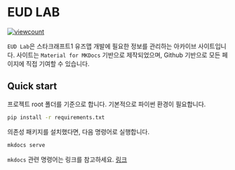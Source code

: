 # EUD LAB

[![viewcount](https://view.devlog.run/api/badge/v1/eudlab/post?icon=bolt)](https://lab.devlog.run)

`EUD Lab`은 스타크래프트1 유즈맵 개발에 필요한 정보를 관리하는 아카이브 사이트입니다. 사이트는 `Material for MKDocs` 기반으로 제작되었으며, Github 기반으로 모든 페이지에 직접 기여할 수 있습니다.

## Quick start

프로젝트 root 폴더를 기준으로 합니다. 기본적으로 파이썬 환경이 필요합니다.

```bash
pip install -r requirements.txt
```

의존성 패키지를 설치했다면, 다음 명령어로 실행합니다.

```bash
mkdocs serve
```

`mkdocs` 관련 명령어는 링크를 참고하세요. [링크](https://www.mkdocs.org/user-guide/cli/)

